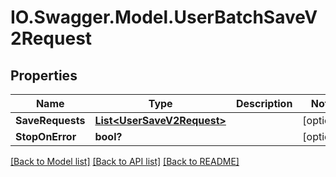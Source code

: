 # IO.Swagger.Model.UserBatchSaveV2Request
## Properties

Name | Type | Description | Notes
------------ | ------------- | ------------- | -------------
**SaveRequests** | [**List&lt;UserSaveV2Request&gt;**](UserSaveV2Request.md) |  | [optional] 
**StopOnError** | **bool?** |  | [optional] 

[[Back to Model list]](../README.md#documentation-for-models) [[Back to API list]](../README.md#documentation-for-api-endpoints) [[Back to README]](../README.md)

